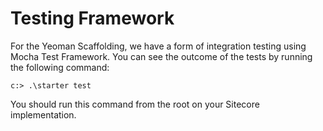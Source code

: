 # Testing Framework

For the Yeoman Scaffolding, we have a form of integration testing using Mocha Test Framework.  You can see the outcome of the tests by running the following command:

    c:> .\starter test

You should run this command from the root on your Sitecore implementation. 